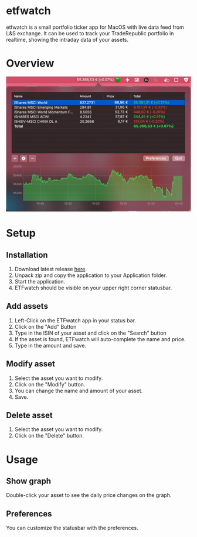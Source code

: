 # etfwatch
etfwatch is a small portfolio ticker app for MacOS with live data feed from L&S exchange. It can be used to track your TradeRepublic portfolio in realtime, showing the intraday data of your assets.

# Overview 
![overview](https://raw.githubusercontent.com/exAphex/etfwatch/main/assets/overview.png)

# Setup
## Installation
1. Download latest release [here](https://github.com/exAphex/etfwatch/releases).
2. Unpack zip and copy the application to your Application folder.
3. Start the application.
4. ETFwatch should be visible on your upper right corner statusbar.

## Add assets
1. Left-Click on the ETFwatch app in your status bar.
2. Click on the "Add" Button
3. Type in the ISIN of your asset and click on the "Search" button
4. If the asset is found, ETFwatch will auto-complete the name and price.
5. Type in the amount and save.

## Modify asset
1. Select the asset you want to modify.
2. Click on the "Modify" button.
3. You can change the name and amount of your asset.
4. Save.

## Delete asset
1. Select the asset you want to modify.
2. Click on the "Delete" button.

# Usage
## Show graph
Double-click your asset to see the daily price changes on the graph.

## Preferences
You can customize the statusbar with the preferences.

